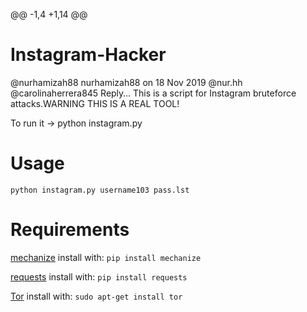 @@ -1,4 +1,14 @@
 # Instagram-Hacker
  @nurhamizah88
nurhamizah88 on 18 Nov 2019
@nur.hh
 @carolinaherrera845	Reply…
 This is a script for Instagram bruteforce attacks.WARNING THIS IS A REAL TOOL!

 To run it -> python instagram.py
 # Usage

 `python instagram.py username103 pass.lst`

 # Requirements

 [mechanize](https://pypi.python.org/pypi/mechanize/) install with: `pip install mechanize`

 [requests](https://pypi.python.org/pypi/requests/2.18.4) install with: `pip install requests`

 [Tor](https://www.torproject.org/docs/debian) install with: `sudo apt-get install tor`
